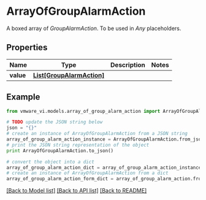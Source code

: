 # ArrayOfGroupAlarmAction

A boxed array of *GroupAlarmAction*. To be used in *Any* placeholders. 

## Properties
Name | Type | Description | Notes
------------ | ------------- | ------------- | -------------
**value** | [**List[GroupAlarmAction]**](GroupAlarmAction.md) |  | 

## Example

```python
from vmware_vi.models.array_of_group_alarm_action import ArrayOfGroupAlarmAction

# TODO update the JSON string below
json = "{}"
# create an instance of ArrayOfGroupAlarmAction from a JSON string
array_of_group_alarm_action_instance = ArrayOfGroupAlarmAction.from_json(json)
# print the JSON string representation of the object
print ArrayOfGroupAlarmAction.to_json()

# convert the object into a dict
array_of_group_alarm_action_dict = array_of_group_alarm_action_instance.to_dict()
# create an instance of ArrayOfGroupAlarmAction from a dict
array_of_group_alarm_action_form_dict = array_of_group_alarm_action.from_dict(array_of_group_alarm_action_dict)
```
[[Back to Model list]](../README.md#documentation-for-models) [[Back to API list]](../README.md#documentation-for-api-endpoints) [[Back to README]](../README.md)


